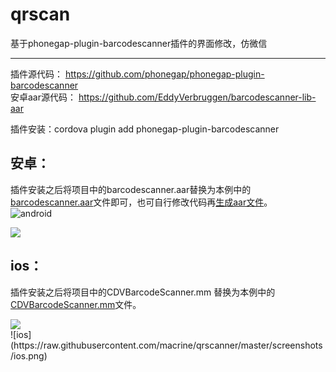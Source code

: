 # qrscan
基于phonegap-plugin-barcodescanner插件的界面修改，仿微信

--------------------------------

插件源代码：
https://github.com/phonegap/phonegap-plugin-barcodescanner  
安卓aar源代码：
https://github.com/EddyVerbruggen/barcodescanner-lib-aar  

插件安装：cordova plugin add phonegap-plugin-barcodescanner

## 安卓：
插件安装之后将项目中的barcodescanner.aar替换为本例中的[barcodescanner.aar](https://raw.githubusercontent.com/macrine/qrscanner/master/barcodescanner.aar)文件即可，也可自行修改代码再[生成aar文件](https://github.com/EddyVerbruggen/barcodescanner-lib-aar#steps-to-build-a-new-aar)。  
![android]()
<div><img src="https://raw.githubusercontent.com/macrine/qrscanner/master/screenshots/android.png" wdith="200"></div>


## ios：
插件安装之后将项目中的CDVBarcodeScanner.mm 替换为本例中的[CDVBarcodeScanner.mm](https://raw.githubusercontent.com/macrine/qrscanner/master/CDVBarcodeScanner.mm)文件。  
<div><img src="https://raw.githubusercontent.com/macrine/qrscanner/master/screenshots/ios.png" wdith="200"></div>
![ios](https://raw.githubusercontent.com/macrine/qrscanner/master/screenshots/ios.png)
